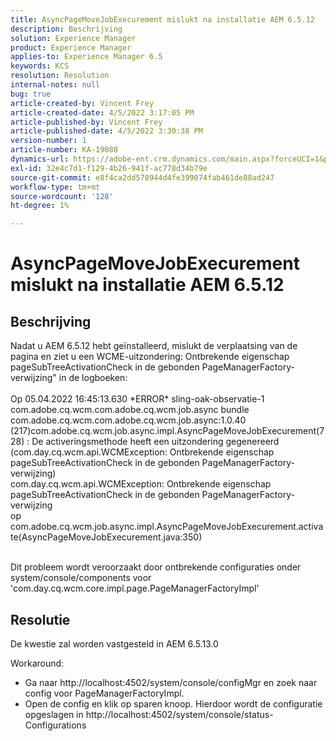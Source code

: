 ```yaml
---
title: AsyncPageMoveJobExecurement mislukt na installatie AEM 6.5.12
description: Beschrijving
solution: Experience Manager
product: Experience Manager
applies-to: Experience Manager 6.5
keywords: KCS
resolution: Resolution
internal-notes: null
bug: true
article-created-by: Vincent Frey
article-created-date: 4/5/2022 3:17:05 PM
article-published-by: Vincent Frey
article-published-date: 4/5/2022 3:30:38 PM
version-number: 1
article-number: KA-19088
dynamics-url: https://adobe-ent.crm.dynamics.com/main.aspx?forceUCI=1&pagetype=entityrecord&etn=knowledgearticle&id=a9c8686e-f3b4-ec11-983f-000d3a5d0d94
exl-id: 32e4c7d1-f129-4b26-941f-ac778d34b79e
source-git-commit: e8f4ca2dd578944d4fe399074fab461de88ad247
workflow-type: tm+mt
source-wordcount: '128'
ht-degree: 1%

---
```


# AsyncPageMoveJobExecurement mislukt na installatie AEM 6.5.12

## Beschrijving


Nadat u AEM 6.5.12 hebt geïnstalleerd, mislukt de verplaatsing van de pagina en ziet u een WCME-uitzondering: Ontbrekende eigenschap pageSubTreeActivationCheck in de gebonden PageManagerFactory-verwijzing&quot; in de logboeken:
<br><br>Op 05.04.2022 16:45:13.630 \*ERROR\* sling-oak-observatie-1 com.adobe.cq.wcm.com.adobe.cq.wcm.job.async bundle com.adobe.cq.wcm.com.adobe.cq.wcm.job.async:1.0.40 (217)com.adobe.cq.wcm.job.async.impl.AsyncPageMoveJobExecurement(728) : De activeringsmethode heeft een uitzondering gegenereerd (com.day.cq.wcm.api.WCMException: Ontbrekende eigenschap pageSubTreeActivationCheck in de gebonden PageManagerFactory-verwijzing)
<br>com.day.cq.wcm.api.WCMException: Ontbrekende eigenschap pageSubTreeActivationCheck in de gebonden PageManagerFactory-verwijzing
<br>op com.adobe.cq.wcm.job.async.impl.AsyncPageMoveJobExecurement.activate(AsyncPageMoveJobExecurement.java:350)<br><br>


Dit probleem wordt veroorzaakt door ontbrekende configuraties onder system/console/components voor &#39;com.day.cq.wcm.core.impl.page.PageManagerFactoryImpl&#39;


## Resolutie


De kwestie zal worden vastgesteld in AEM 6.5.13.0

Workaround: 
- Ga naar http://localhost:4502/system/console/configMgr en zoek naar config voor PageManagerFactoryImpl.
- Open de config en klik op sparen knoop. Hierdoor wordt de configuratie opgeslagen in http://localhost:4502/system/console/status-Configurations
